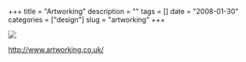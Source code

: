 +++
title = "Artworking"
description = ""
tags = []
date = "2008-01-30"
categories = ["design"]
slug = "artworking"
+++


 

  <div id="screens-thumbs" class="clearfix">
    <div class="txt-center" id="design-submission"><a href="http://www.artworking.co.uk/"><img id='bluga-thumbnail-1034' class='bluga-thumbnail large' src='/media/bluga/
wt47f281d1ebea0_0.jpg'/></a></div>  
  </div>   
<p><a href="http://www.artworking.co.uk/">http://www.artworking.co.uk/</a></p>




